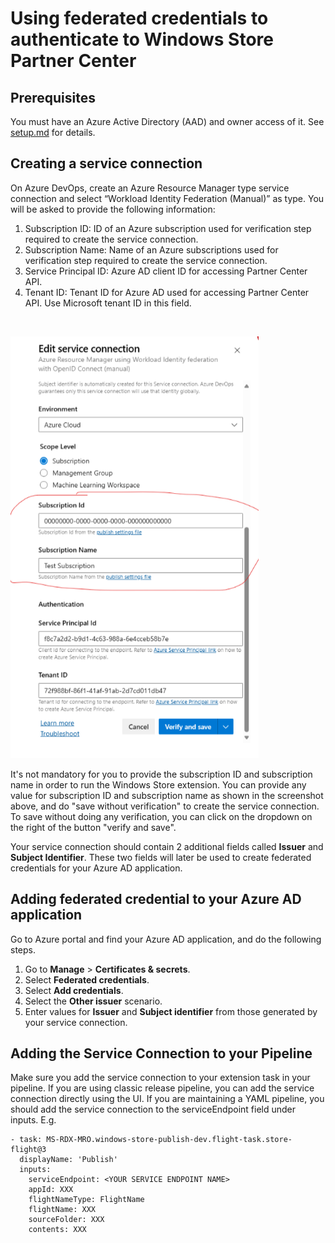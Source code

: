 # Using federated credentials to authenticate to Windows Store Partner Center

## Prerequisites
You must have an Azure Active Directory (AAD) and owner access of it. See [setup.md](setup.md) for details.

## Creating a service connection
On Azure DevOps, create an Azure Resource Manager type service connection and select “Workload Identity Federation (Manual)” as type. You will be asked to provide the following information:

1. Subscription ID: ID of an Azure subscription used for verification step required to create the service connection.
2. Subscription Name: Name of an Azure subscriptions used for verification step required to create the service connection.
3. Service Principal ID: Azure AD client ID for accessing Partner Center API. 
4. Tenant ID: Tenant ID for Azure AD used for accessing Partner Center API. Use Microsoft tenant ID in this field. 

<br />

![alt text](serviceconnection_wif.png)

It's not mandatory for you to provide the subscription ID and subscription name in order to run the Windows Store extension. You can provide any value for subscription ID and subscription name as shown in the screenshot above, and do "save without verification" to create the service connection. To save without doing any verification, you can click on the dropdown on the right of the button "verify and save".

Your service connection should contain 2 additional fields called **Issuer** and **Subject Identifier**. These two fields will later be used to create federated credentials for your Azure AD application.

## Adding federated credential to your Azure AD application
Go to Azure portal and find your Azure AD application, and do the following steps.

1. Go to **Manage** > **Certificates & secrets**.
2. Select **Federated credentials**.
3. Select **Add credentials**.
4. Select the **Other issuer** scenario.
5. Enter values for **Issuer** and **Subject identifier** from those generated by your service connection.

## Adding the Service Connection to your Pipeline
Make sure you add the service connection to your extension task in your pipeline. If you are using classic release pipeline, you can add the service connection directly using the UI. If you are maintaining a YAML pipeline, you should add the service connection to the serviceEndpoint field under inputs. E.g. 

```
- task: MS-RDX-MRO.windows-store-publish-dev.flight-task.store-flight@3
  displayName: 'Publish'
  inputs:
    serviceEndpoint: <YOUR SERVICE ENDPOINT NAME> 
    appId: XXX
    flightNameType: FlightName
    flightName: XXX
    sourceFolder: XXX
    contents: XXX
```